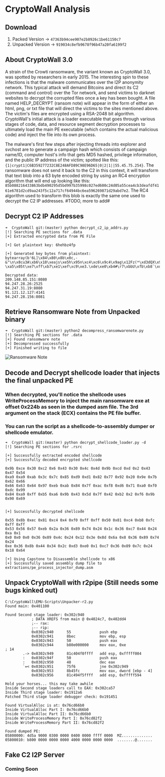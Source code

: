 # CryptoWall Analysis
## Download
1. Packed Version -> `47363b94cee907e2b8926c1be61150c7`
2. Unpacked Version -> `919034c8efb9678f96b47a20fa6199f2`

## About CryptoWall 3.0
A strain of the Crowti ransomware, the variant known as CryptoWall 3.0, was spotted by researchers in early 2015. The interesting spin to these infections is that the malware communicates over the I2P anonymity network. This typical attack will demand Bitcoins and direct its C2 (command and control) over the Tor network, and send victims to darknet websites to decrypt the corrupted files once a key has been bought. A file named HELP_DECRYPT (ransom note) will appear in the form of either an html, png, or txt file that will direct the victims to the sites mentioned above. The victim's files are encrypted using a RSA-2048 bit algorithm. CryptoWall's initial attack is a loader executable that goes through various stages of code, data, and resource segment decryption processes to ultimately load the main PE executable (which contains the actual malicious code) and inject the file into its own process.

The malware's first few steps after injecting threads into explorer and svchost are to generate a campaign hash which consists of campaign name/ID, computer host's info that gets MD5 hashed, privilege information, and the public IP address of the victim; spotted like this: `{1|crypt1|C6B359277232C8E248AFD89C98E96D65|0|2|1||55.45.75.254}`. The ransomware does not send it back to the C2 in this context, it will transform that text blob into a 63 byte encoded string by using an RC4 encryption algorithm that will end up looking like this: `85b088216433863bdb490295d5bd997b35998c027ed600c24d05a55cea4cb3deafdf4161e6781d2cd9aa243f5c12a717cf64944bc6ea596269871d29abd7e2`. The RC4 algorithm used to transform this blob is exactly the same one used to decrypt the C2 IP addresses.  #TODO, more to add#

## Decrypt C2 IP Addresses
```
➜  CryptoWall git:(master) python decrypt_c2_ip_addrs.py
[!] Searching PE sections for .data
[+] Extracted encrypted data from PE File

[+] Got plaintext key: 6hehbz4fp

[+] Generated key bytes from plaintext:
bytearray(b'6L]\x84\x80\x8b\x0c,-&"\n\x8cu3A\xb6\x18\xeajs\xe5h\x95n\xc4\xc6\x9c4\x9ag\x12Fz(*\xd3dQX\x92Y\x97\xa9PB\x8e\xd0T\x1f\x1ep\xa8M\x83\xfc\x99:\xd5\t\xdc\\\x85\xb2\xc5\x9ek\xf9)\xaa\x1c\x19\xcc\xc7I\x00\xc1\xec\x1blJ\xb3m~\xa0\'K\xf8\xafc\xb9r>$i!\x98o\x93\x0fS\xeb1\x86\x90\xcd\x9dx\x0eG\xa4\xee=\xc3\xd4fZ\xe6\xda\x10\x89%\xe2/\x91C\x1d\xac\xd7\x02\xa3\xdfqaD\xd1|y\xd2V\xf6w2H\x16\xa7_\xddR\x0b\xc0\xe8\xca \xa5\x05t\xe7\xff\xb7\xe1\xef\xc9\xe3.\xde\xe0\xb4#\r7\xbbU\xfb\xb8`\xdb\xd9\xa1\xab\xf5^\xe9\xed\x1a8\x14\xb0\x04\xbf\x019\xd6\x17\x82\xc8\xae\x13N}\xb5\xd8\xce\xfaW\xbc\xe4@\xf2\xb1e\x15\x88E\xfeO\xfdb\x9f\x085\x96\xa6\xf3\x030\x9b\x87\xad\xf7\x11\xcb\xbe{\x7f?;\xa2\x8f\xba\xf1\x06v\x07\x8a<\x94\xf0\x81\x8d+\xbd[\xc2\xf4\xcf')

Decrypted data:
209.148.85.151:8080
94.247.28.26:2525
94.247.31.19:8080
91.121.12.127:4141
94.247.28.156:8081
```

## Retrieve Ransomware Note from Unpacked binary
```
➜  CryptoWall git:(master) python2 decompress_ransomwarenote.py
[!] Searching PE sections for .data
[+] Found ransomware note
[+] Decompressed successfully
[+] Finished writing to file
```
![Ransomware Note](https://i.ibb.co/r2mk1fc/Screen-Shot-2020-03-21-at-12-43-42-PM.png)

## Decode and Decrypt shellcode loader that injects the final unpacked PE
### When decrypted, you'll notice the shellcode uses WriteProcessMemory to inject the main ransomware exe at offset 0x224b as seen in the dumped asm file. The 3rd argument on the stack (ECX) contains the PE file buffer.
### You can run the script as a shellcode-to-assembly dumper or shellcode emulator.
```
➜  CryptoWall git:(master) python decrypt_shellcode_loader.py -d
[!] Searching PE sections for .rsrc

[+] Successfully extracted encoded shellcode
[+] Successfully decoded encrypted shellcode

0x9b 0xce 0x30 0xc2 0x6 0x43 0x30 0x4c 0x4d 0x9b 0xcd 0xd 0x2 0x43 0x47 0x54
0xa9 0xa9 0xab 0x3c 0x7c 0x85 0xd9 0xd1 0x82 0x77 0x92 0x20 0x9e 0x7b 0x62 0x66
0x66 0x63 0x64 0x97 0xeb 0xab 0x84 0x7f 0xac 0xf8 0xd6 0x71 0xa0 0xf0 0xdc 0x99
0x84 0xa9 0xff 0xb5 0xa6 0x9b 0x43 0x5d 0x7f 0x42 0xb2 0x2 0xf6 0x9b 0x90 0x69


[+] Successfully decrypted shellcode

0x55 0x8b 0xec 0x81 0xc4 0x4 0xf0 0xff 0xff 0x50 0x81 0xc4 0xb8 0xfc 0xff 0xff
0x53 0x56 0x57 0xeb 0x2a 0x36 0x89 0x74 0x24 0x1c 0x36 0xc7 0x44 0x24 0xa 0x1
0x0 0x0 0x0 0x36 0x89 0x4c 0x24 0x12 0x3e 0x8d 0x6a 0x8 0x36 0x89 0x74 0x24
0xe 0x36 0x8b 0x44 0x34 0x2c 0xd3 0xe0 0x1 0xc7 0x36 0x89 0x7c 0x24 0x18 0x64

[+] Using Capstone to Disassemble shellcode to x86
[+] Successfully saved assembly dump file to extractions/pe_process_injector_dump.asm
```

## Unpack CryptoWall with r2pipe (Still needs some bugs kinked out)
```
C:\CryptoWall\EMU-Scripts\Unpacker-r2.py
Found main: 0x401100

Found Second stage loader: 0x302c940
            ; DATA XREFS from main @ 0x4024c7, 0x402dd4
            ;-- rax:
            ;-- rip:
            0x0302c940      55             push ebp
            0x0302c941      8bec           mov ebp, esp
            0x0302c943      50             push eax
            0x0302c944      b80e000000     mov eax, 0xe                ; 14
        .-> 0x0302c949      81c404f0ffff   add esp, 0xfffff004
        :   0x0302c94f      50             push eax
        :   0x0302c950      48             dec eax
        `=< 0x0302c951      75f6           jne 0x302c949
            0x0302c953      8b45fc         mov eax, dword [ebp - 4]
            0x0302c956      81c494f5ffff   add esp, 0xfffff594

Hold your horses... this may take awhile
Inside Second stage loaders call to EAX: 0x302ca57
Inside Third stage loader: 0x1912a6
Patched Third stage loader debugger check: 0x191451

Found VirtualAlloc is at: 0x76cd66b0
Inside VirtualAlloc Part I: 0x76cd66b0
Inside VirtualAlloc Part II: 0x76cd66b0
Inside WriteProcessMemory Part I: 0x76cd82f2
Inside WriteProcessMemory Part II: 0x76cd82f2

Found dumped PE:
05800000: 4d5a 9000 0300 0000 0400 0000 ffff 0000  MZ..............
05800010: b800 0000 0000 0000 4000 0000 0000 0000  ........@.......
```

## Fake C2 I2P Server
### Coming Soon
